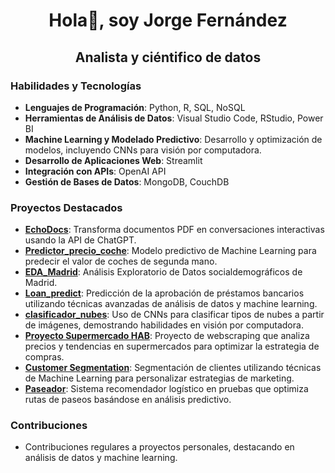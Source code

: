 <div align="center">
  
# Hola👋, soy Jorge Fernández

</div>

<div align="center">

## Analista y ciéntifico de datos

</div>

### Habilidades y Tecnologías
- **Lenguajes de Programación**: Python, R, SQL, NoSQL
- **Herramientas de Análisis de Datos**: Visual Studio Code, RStudio, Power BI
- **Machine Learning y Modelado Predictivo**: Desarrollo y optimización de modelos, incluyendo CNNs para visión por computadora.
- **Desarrollo de Aplicaciones Web**: Streamlit
- **Integración con APIs**: OpenAI API
- **Gestión de Bases de Datos**: MongoDB, CouchDB

### Proyectos Destacados
- **[EchoDocs](https://github.com/joferte84/EchoDocs)**: Transforma documentos PDF en conversaciones interactivas usando la API de ChatGPT.
- **[Predictor_precio_coche](https://github.com/joferte84/Predictor_precio_coche)**: Modelo predictivo de Machine Learning para predecir el valor de coches de segunda mano.
- **[EDA_Madrid](https://github.com/joferte84/EDA_Madrid)**: Análisis Exploratorio de Datos socialdemográficos de Madrid.
- **[Loan_predict](https://github.com/joferte84/Loan_predict)**: Predicción de la aprobación de préstamos bancarios utilizando técnicas avanzadas de análisis de datos y machine learning.
- **[clasificador_nubes](https://github.com/joferte84/clasificador_nubes)**: Uso de CNNs para clasificar tipos de nubes a partir de imágenes, demostrando habilidades en visión por computadora.
- **[Proyecto Supermercado HAB](https://github.com/joferte84/proyecto-supermercado-HAB)**: Proyecto de webscraping que analiza precios y tendencias en supermercados para optimizar la estrategia de compras.
- **[Customer Segmentation](https://github.com/joferte84/customer_segmentation)**: Segmentación de clientes utilizando técnicas de Machine Learning para personalizar estrategias de marketing.
- **[Paseador](https://github.com/joferte84/paseador)**: Sistema recomendador logístico en pruebas que optimiza rutas de paseos basándose en análisis predictivo.

### Contribuciones
- Contribuciones regulares a proyectos personales, destacando en análisis de datos y machine learning.


